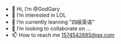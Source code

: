 - 👋 Hi, I’m @GodGary
- 👀 I’m interested in LOL
- 🌱 I’m currently learning  "四级英语"
- 💞️ I’m looking to collaborate on ...
- 📫 How to reach me  1574542685@qq.com

<!---
GodGary/GodGary is a ✨ special ✨ repository because its `README.md` (this file) appears on your GitHub profile.
You can click the Preview link to take a look at your changes.
--->
